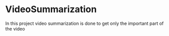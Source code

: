 # VideoSummarization
In this project video summarization is done to get only the important part of the video
